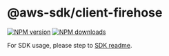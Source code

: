 # @aws-sdk/client-firehose

[![NPM version](https://img.shields.io/npm/v/@aws-sdk/client-firehose/beta.svg)](https://www.npmjs.com/package/@aws-sdk/client-firehose)
[![NPM downloads](https://img.shields.io/npm/dm/@aws-sdk/client-firehose.svg)](https://www.npmjs.com/package/@aws-sdk/client-firehose)

For SDK usage, please step to [SDK readme](https://github.com/aws/aws-sdk-js-v3).
